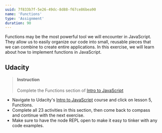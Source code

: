 ```yaml
---
uuid: 7f833b7f-5e26-49dc-8d88-f67ce86bea90
name: 'Functions'
type: 'Assignment'
duration: 90
---
```


Functions may be the most powerful tool we will encounter in JavaScript. They allow us to easily organize our code into small, reusable pieces that we can combine to create entire applications. In this exercise, we will learn about how to implement functions in JavaScript.

## Udacity

> #### Instruction
> Complete the Functions section of [Intro to JavaScript](https://classroom.udacity.com/courses/ud803) 

* Navigate to Udacity's [Intro to JavaScript](https://classroom.udacity.com/courses/ud803) course and click on lesson 5, Functions.
* Complete all 23 activities in this section, then come back to compass and continue with the next exercise.
* Make sure to have the node REPL open to make it easy to tinker with any code examples. 


